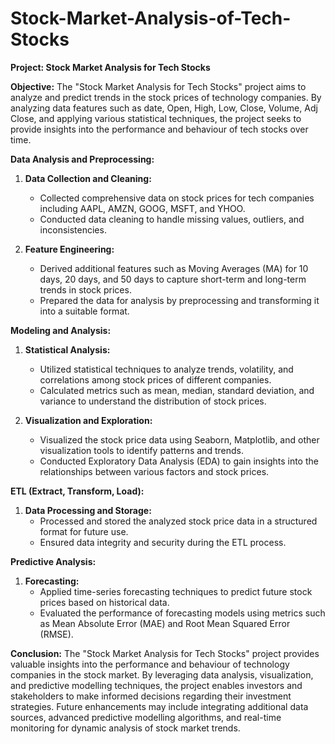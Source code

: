 # Stock-Market-Analysis-of-Tech-Stocks

**Project: Stock Market Analysis for Tech Stocks**

**Objective:**
The "Stock Market Analysis for Tech Stocks" project aims to analyze and predict trends in the stock prices of technology companies. By analyzing data features such as date, Open, High, Low, Close, Volume, Adj Close, and applying various statistical techniques, the project seeks to provide insights into the performance and behaviour of tech stocks over time.

**Data Analysis and Preprocessing:**
1. **Data Collection and Cleaning:**
   - Collected comprehensive data on stock prices for tech companies including AAPL, AMZN, GOOG, MSFT, and YHOO.
   - Conducted data cleaning to handle missing values, outliers, and inconsistencies.

2. **Feature Engineering:**
   - Derived additional features such as Moving Averages (MA) for 10 days, 20 days, and 50 days to capture short-term and long-term trends in stock prices.
   - Prepared the data for analysis by preprocessing and transforming it into a suitable format.

**Modeling and Analysis:**
1. **Statistical Analysis:**
   - Utilized statistical techniques to analyze trends, volatility, and correlations among stock prices of different companies.
   - Calculated metrics such as mean, median, standard deviation, and variance to understand the distribution of stock prices.

2. **Visualization and Exploration:**
   - Visualized the stock price data using Seaborn, Matplotlib, and other visualization tools to identify patterns and trends.
   - Conducted Exploratory Data Analysis (EDA) to gain insights into the relationships between various factors and stock prices.

**ETL (Extract, Transform, Load):**
1. **Data Processing and Storage:**
   - Processed and stored the analyzed stock price data in a structured format for future use.
   - Ensured data integrity and security during the ETL process.

**Predictive Analysis:**
1. **Forecasting:**
   - Applied time-series forecasting techniques to predict future stock prices based on historical data.
   - Evaluated the performance of forecasting models using metrics such as Mean Absolute Error (MAE) and Root Mean Squared Error (RMSE).

**Conclusion:**
The "Stock Market Analysis for Tech Stocks" project provides valuable insights into the performance and behaviour of technology companies in the stock market. By leveraging data analysis, visualization, and predictive modelling techniques, the project enables investors and stakeholders to make informed decisions regarding their investment strategies. Future enhancements may include integrating additional data sources, advanced predictive modelling algorithms, and real-time monitoring for dynamic analysis of stock market trends.
